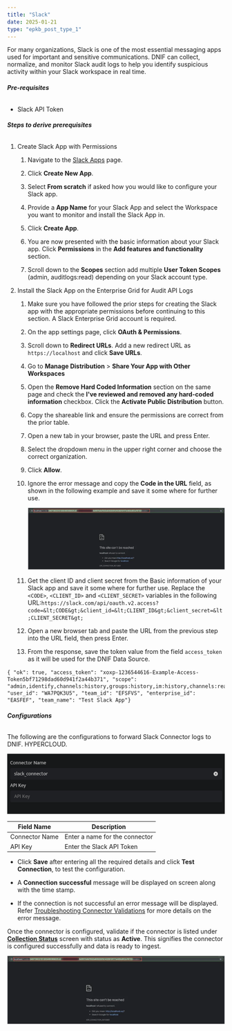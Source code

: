 ```yaml
---
title: "Slack"
date: 2025-01-21
type: "epkb_post_type_1"
---
```


For many organizations, Slack is one of the most essential messaging apps used for important and sensitive communications. DNIF can collect, normalize, and monitor Slack audit logs to help you identify suspicious activity within your Slack workspace in real time.

###### **Pre-requisites**

- Slack API Token

###### **Steps to derive prerequisites**

1. Create Slack App with Permissions
    1. Navigate to the [Slack Apps](https://api.slack.com/apps) page.
    
    3. Click **Create New App**.
    
    5. Select **From scratch** if asked how you would like to configure your Slack app.
    
    7. Provide a **App Name** for your Slack App and select the Workspace you want to monitor and install the Slack App in.
    
    9. Click **Create App**.
    
    11. You are now presented with the basic information about your Slack app. Click **Permissions** in the **Add features and functionality** section.
    
    13. Scroll down to the **Scopes** section add multiple **User Token Scopes** (admin, auditlogs:read) depending on your Slack account type.

3. Install the Slack App on the Enterprise Grid for Audit API Logs
    1. Make sure you have followed the prior steps for creating the Slack app with the appropriate permissions before continuing to this section. A Slack Enterprise Grid account is required.
    
    3. On the app settings page, click **OAuth & Permissions**.
    
    5. Scroll down to **Redirect URLs**. Add a new redirect URL as `https://localhost` and click **Save URLs**.
    
    7. Go to **Manage Distribution** > **Share Your App with Other Workspaces**
    
    9. Open the **Remove Hard Coded Information** section on the same page and check the **I've reviewed and removed any hard-coded information** checkbox. Click the **Activate Public Distribution** button.
    
    11. Copy the shareable link and ensure the permissions are correct from the prior table.
    
    13. Open a new tab in your browser, paste the URL and press Enter.
    
    15. Select the dropdown menu in the upper right corner and choose the correct organization.
    
    17. Click **Allow**.
    
    19. Ignore the error message and copy the **Code in the URL** field, as shown in the following example and save it some where for further use.  
          
          
        ![](./Slack-img/Slack-1.webp)  
          
        
    
    21. Get the client ID and client secret from the Basic information of your Slack app and save it some where for further use. Replace the `<CODE>`, `<CLIENT_ID>` and `<CLIENT_SECRET>` variables in the following URL:`https://slack.com/api/oauth.v2.access?code=&lt;CODE&gt;&client_id=&lt;CLIENT_ID&gt;&client_secret=&lt;CLIENT_SECRET&gt;`
    
    23. Open a new browser tab and paste the URL from the previous step into the URL field, then press Enter.
    
    25. From the response, save the token value from the field `access_token` as it will be used for the DNIF Data Source.

```
{ "ok": true, "access_token": "xoxp-1236544616-Example-Access-Token5bf71298dad60d941f2a44b371", "scope": "admin,identify,channels:history,groups:history,im:history,channels:read,team:read,users:read,users:read.email,auditlogs:read", "user_id": "WA7PQK3U5", "team_id": "EFSFVS", "enterprise_id": "EASFEF", "team_name": "Test Slack App"}
```

###### **Configurations**

The following are the configurations to forward Slack Connector logs to DNIF. HYPERCLOUD.

![image1-Sep-26-2023-05-45-50-1123-AM](./Slack-img/Slack-2.webp)

| **Field Name** | **Description** |
| --- | --- |
| Connector Name | Enter a name for the connector |
| API Key | Enter the Slack API Token |

- Click **Save** after entering all the required details and click **Test Connection**, to test the configuration.

- A **Connection successful** message will be displayed on screen along with the time stamp.

- If the connection is not successful an error message will be displayed. Refer [Troubleshooting Connector Validations](https://dnif.it/kb/troubleshooting-and-debugging/troubleshooting-connector-validations/) for more details on the error message.

Once the connector is configured, validate if the connector is listed under **[Collection Status](https://dnif.it/kb/operations/collection-status/)** screen with status as **Active**. This signifies the connector is configured successfully and data is ready to ingest.

![](./Slack-img/Slack-3.webp)

